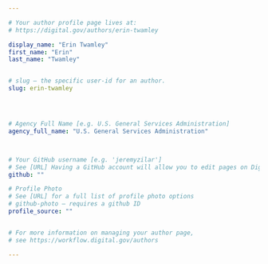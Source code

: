 ```yaml
---

# Your author profile page lives at:
# https://digital.gov/authors/erin-twamley

display_name: "Erin Twamley"
first_name: "Erin"
last_name: "Twamley"


# slug — the specific user-id for an author.
slug: erin-twamley




# Agency Full Name [e.g. U.S. General Services Administration]
agency_full_name: "U.S. General Services Administration"



# Your GitHub username [e.g. 'jeremyzilar']
# See [URL] Having a GitHub account will allow you to edit pages on DigitalGov. The image used in your GitHub account can also be used to populate your digital.gov profile photo.
github: ""

# Profile Photo
# See [URL] for a full list of profile photo options
# github-photo — requires a github ID
profile_source: ""


# For more information on managing your author page,
# see https://workflow.digital.gov/authors

---
```

